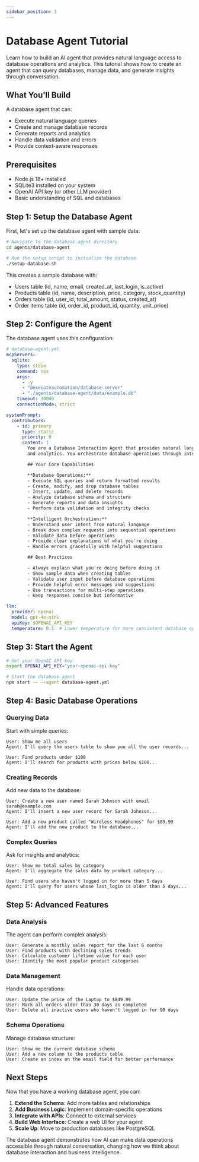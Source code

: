 ```yaml
---
sidebar_position: 3
---
```


# Database Agent Tutorial

Learn how to build an AI agent that provides natural language access to database operations and analytics. This tutorial shows how to create an agent that can query databases, manage data, and generate insights through conversation.

## What You'll Build

A database agent that can:
- Execute natural language queries
- Create and manage database records
- Generate reports and analytics
- Handle data validation and errors
- Provide context-aware responses

## Prerequisites

- Node.js 18+ installed
- SQLite3 installed on your system
- OpenAI API key (or other LLM provider)
- Basic understanding of SQL and databases

## Step 1: Setup the Database Agent

First, let's set up the database agent with sample data:

```bash
# Navigate to the database agent directory
cd agents/database-agent

# Run the setup script to initialize the database
./setup-database.sh
```

This creates a sample database with:
- Users table (id, name, email, created_at, last_login, is_active)
- Products table (id, name, description, price, category, stock_quantity)
- Orders table (id, user_id, total_amount, status, created_at)
- Order items table (id, order_id, product_id, quantity, unit_price)

## Step 2: Configure the Agent

The database agent uses this configuration:

```yaml
# database-agent.yml
mcpServers:
  sqlite:
    type: stdio
    command: npx
    args:
      - -y
      - "@executeautomation/database-server"
      - "./agents/database-agent/data/example.db"
    timeout: 30000
    connectionMode: strict

systemPrompt:
  contributors:
    - id: primary
      type: static
      priority: 0
      content: |
        You are a Database Interaction Agent that provides natural language access to database operations
        and analytics. You orchestrate database operations through intelligent conversation and tool usage.

        ## Your Core Capabilities

        **Database Operations:**
        - Execute SQL queries and return formatted results
        - Create, modify, and drop database tables
        - Insert, update, and delete records
        - Analyze database schema and structure
        - Generate reports and data insights
        - Perform data validation and integrity checks

        **Intelligent Orchestration:**
        - Understand user intent from natural language
        - Break down complex requests into sequential operations
        - Validate data before operations
        - Provide clear explanations of what you're doing
        - Handle errors gracefully with helpful suggestions

        ## Best Practices

        - Always explain what you're doing before doing it
        - Show sample data when creating tables
        - Validate user input before database operations
        - Provide helpful error messages and suggestions
        - Use transactions for multi-step operations
        - Keep responses concise but informative

llm:
  provider: openai
  model: gpt-4o-mini
  apiKey: $OPENAI_API_KEY
  temperature: 0.1  # Lower temperature for more consistent database operations
```

## Step 3: Start the Agent

```bash
# Set your OpenAI API key
export OPENAI_API_KEY="your-openai-api-key"

# Start the database agent
npm start -- --agent database-agent.yml
```

## Step 4: Basic Database Operations

### Querying Data

Start with simple queries:

```
User: Show me all users
Agent: I'll query the users table to show you all the user records...

User: Find products under $100
Agent: I'll search for products with prices below $100...
```

### Creating Records

Add new data to the database:

```
User: Create a new user named Sarah Johnson with email sarah@example.com
Agent: I'll insert a new user record for Sarah Johnson...

User: Add a new product called "Wireless Headphones" for $89.99
Agent: I'll add the new product to the database...
```

### Complex Queries

Ask for insights and analytics:

```
User: Show me total sales by category
Agent: I'll aggregate the sales data by product category...

User: Find users who haven't logged in for more than 5 days
Agent: I'll query for users whose last_login is older than 5 days...
```

## Step 5: Advanced Features

### Data Analysis

The agent can perform complex analysis:

```
User: Generate a monthly sales report for the last 6 months
User: Find products with declining sales trends
User: Calculate customer lifetime value for each user
User: Identify the most popular product categories
```

### Data Management

Handle data operations:

```
User: Update the price of the Laptop to $849.99
User: Mark all orders older than 30 days as completed
User: Delete all inactive users who haven't logged in for 90 days
```

### Schema Operations

Manage database structure:

```
User: Show me the current database schema
User: Add a new column to the products table
User: Create an index on the email field for better performance
```

## Next Steps

Now that you have a working database agent, you can:

1. **Extend the Schema**: Add more tables and relationships
2. **Add Business Logic**: Implement domain-specific operations
3. **Integrate with APIs**: Connect to external services
4. **Build Web Interface**: Create a web UI for your agent
5. **Scale Up**: Move to production databases like PostgreSQL

The database agent demonstrates how AI can make data operations accessible through natural conversation, changing how we think about database interaction and business intelligence. 